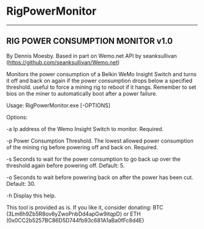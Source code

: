# RigPowerMonitor
----------------------------------
RIG POWER CONSUMPTION MONITOR v1.0
----------------------------------

By Dennis Moesby. Based in part on Wemo.net API by seanksullivan (https://github.com/seanksullivan/Wemo.net)

Monitors the power consumption of a Belkin WeMo Insight Switch and turns it off and back on again
if the power consumption drops below a specified threshold. useful to force a mining rig to reboot if it hangs.
Remember to set bios on the miner to automatically boot after a power failure.

Usage: RigPowerMonitor.exe [-OPTIONS]

Options:

-a   Ip address of the Wemo Insight Switch to monitor. Required.

-p   Power Consumption Threshold. The lowest allowed power consumption of the mining rig before powering off and back on. Required.

-s   Seconds to wait for the power consumption to go back up over the threshold again before powering off. Default: 5.

-o   Seconds to wait before powering back on after the power has been cut. Default: 30.

-h   Display this help.


This tool is provided as is. If you like it, consider donating:
BTC (3Lm6h9Zb5R8ov6yZwoPnbDd4apGw9itqpD) or ETH (0x0CC2b5257BC86D5D744fb93c681A1aBa0fFc8d4E)


